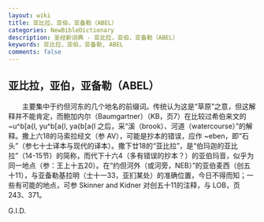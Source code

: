 ```yaml
---
layout: wiki
title: 亚比拉，亚伯，亚备勒（ABEL）
categories: NewBibleDictionary
description: 圣经新词典 - 亚比拉，亚伯，亚备勒（ABEL）
keywords: 亚比拉，亚伯，亚备勒, ABEL
comments: false
---
```


## 亚比拉，亚伯，亚备勒（ABEL）

　　主要集中于约但河东的几个地名的前缀词。传统认为这是“草原”之意，但这解释并不能肯定，而鲍加内尔（Baumgartner）（KB，页7）在比较过希伯来文的 ~u^b[a{l, yu^b[a{l, ya{b[a{l 之后，采“溪（brook）、河道（watercourse）”的解释。撒上六18的马索拉经文（参 AV），可能是抄本的错误，应作 ~eben，即“石头”（参七十士译本与现代的译本）。撒下廿18的“亚比拉”，是“伯玛迦的亚比拉”（14-15节）的简称，而代下十六4（多有错误的抄本？）的亚伯玛音，似乎为同一地点（参：王上十五20）。在“约但河外（或河旁，NEB）”的亚伯麦西（创五十11），与亚备勒基拉明（士十一33，亚扪某处）的准确位置，今日不得而知；一些有可能的地点，可参 Skinner and Kidner 对创五十11的注释，与 LOB，页243、371。

G.I.D.
